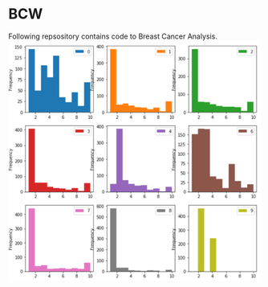 # BCW
Following repsository contains code to Breast Cancer Analysis.
![Data Distribution](https://github.com/Agrover112/BCW/blob/master/Images/Data%20Distributions.png)
